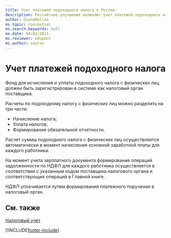 ```yaml
---
title: Учет платежей подоходного налога в России
description: Российские улучшения включают учет платежей подоходного налога.
author: DianaMalina
ms.topic: conceptual
ms.search.keywords: null
ms.date: 04/01/2021
ms.reviewer: edupont
ms.author: soalex
---
```


# <a name="accounting-for-personal-income-tax-payments"></a><a name="accounting-for-personal-income-tax-payments"></a>Учет платежей подоходного налога

Фонд для исчисления и уплаты подоходного налога с физических лиц должен быть зарегистрирован в системе как налоговый орган поставщика.

Расчеты по подоходному налогу с физических лиц можно разделить на три части:

- Начисление налога;
- Уплата налогов;
- Формирование обязательной отчетности.

Расчет суммы подоходного налога с физических лиц осуществляется автоматически в момент начисления основной заработной платы для каждого работника.

На момент учета зарплатного документа формирование операций задолженности по НДФЛ для каждого работника осуществляется в соответствии с указанным кодом поставщика налогового органа и соответствующих операций в Главной книге.

НДФЛ уплачивается путем формирования платежного поручения в налоговый орган.

## <a name="see-also"></a><a name="see-also"></a>См. также

[Налоговый учет](Tax-Accounting.md)


[!INCLUDE[footer-include](../../includes/footer-banner.md)]
